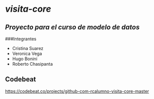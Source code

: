 # _visita-core_
## _Proyecto para el curso de modelo de datos_
###Integrantes
- Cristina Suarez
- Veronica Vega
- Hugo Bonini
- Roberto Chasipanta

## Codebeat
https://codebeat.co/projects/github-com-rcalumno-visita-core-master
